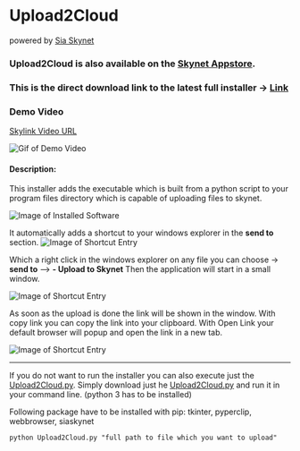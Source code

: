 # Upload2Cloud
powered by [Sia Skynet](https://www.siasky.net)

### **Upload2Cloud** is also available on the [Skynet Appstore](https://skynethub.io/_B3VrECGOHPEAFknVQwj_vWsyaX_8iIRuB_TL09cuj9uZQ/index.html#/apps/utilities).

### This is the direct download link to the latest full installer -> [Link](https://siasky.net/AADa31p1ilCVKZmf6JDq2c_41h8V0KeQ-WR-NfzAspK52A)

### Demo Video
[Skylink Video URL](https://siasky.net/fAQPMle28jWX6fTY35oL6pzd-3WqONSJY5O5I83ENUjWgw)

![Gif of Demo Video](https://github.com/cycleworm/Upload2Cloud/blob/master/docu/SiaSkynetSendTo.gif)

#### Description:
This installer adds the executable which is built from a python script to your program files directory which is capable of uploading files to skynet.

![Image of Installed Software](https://github.com/cycleworm/Upload2Cloud/blob/master/docu/installed_programs.png)

It automatically adds a shortcut to your windows explorer in the **send to** section.
![Image of Shortcut Entry](https://github.com/cycleworm/Upload2Cloud/blob/master/docu/sendToshortcut.png)

Which a right click in the windows explorer on any file you can choose -> **send to** --> **- Upload to Skynet** 
Then the application will start in a small window. 

![Image of Shortcut Entry](https://github.com/cycleworm/Upload2Cloud/blob/master/docu/app_start.png)

As soon as the upload is done the link will be shown in the window. With copy link you can copy the link into your clipboard.
With Open Link your default browser will popup and open the link in a new tab.

![Image of Shortcut Entry](https://github.com/cycleworm/Upload2Cloud/blob/master/docu/app_finished.png)

------------------------------------------

If you do not want to run the installer you can also execute just the [Upload2Cloud.py](https://github.com/cycleworm/Upload2Cloud/blob/master/Upload2Cloud.py). Simply download just he [Upload2Cloud.py](https://github.com/cycleworm/Upload2Cloud/blob/master/Upload2Cloud.py) and run it in your command line. (python 3 has to be installed)

Following package have to be installed with pip: tkinter, pyperclip, webbrowser, siaskynet

`python Upload2Cloud.py "full path to file which you want to upload"`
